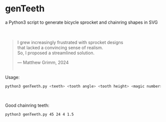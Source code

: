 # genTeeth
a Python3 script to generate bicycle sprocket and chainring shapes in SVG  
<br/><br/>

> I grew increasingly frustrated with sprocket designs  
> that lacked a convincing sense of realism.  
> So, I proposed a streamlined solution.
>  
> — Matthew Grimm, 2024
<br/><br/>

Usage:

```bash
python3 genTeeth.py <teeth> <tooth angle> <tooth height> <magic number>
```
<br/>

Good chainring teeth:

```bash
python3 genTeeth.py 45 24 4 1.5
```
